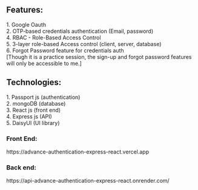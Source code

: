 <h2>Features:</h2>
1. Google Oauth <br/>
2. OTP-based credentials authentication (Email, password)<br/>
4. RBAC - Role-Based Access Control<br/>
5. 3-layer role-based Access control (client, server, database)<br/>
6. Forgot Password feature for credentials auth<br/>
[Though it is a practice session, the sign-up and forgot password features will only be accessible to me.] 

<h2>Technologies:</h2>
1. Passport js (authentication)<br/>
2. mongoDB (database)<br/>
3. React js (front end)<br/>
4. Express js (API)<br/>
5. DaisyUI (UI library)<br/>


<h3>Front End:</h3> 
https://advance-authentication-express-react.vercel.app

<h3>Back end:</h3>
https://api-advance-authentication-express-react.onrender.com/

